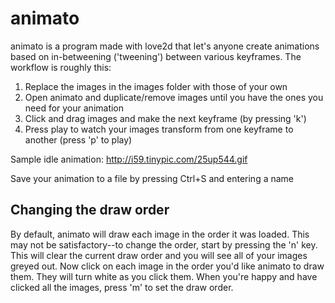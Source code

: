 animato
=======

animato is a program made with love2d that let's anyone create animations based on in-betweening ('tweening') between various keyframes. The workflow is roughly this:

1. Replace the images in the images folder with those of your own
2. Open animato and duplicate/remove images until you have the ones you need for your animation
3. Click and drag images and make the next keyframe (by pressing 'k')
4. Press play to watch your images transform from one keyframe to another (press 'p' to play)

Sample idle animation:	http://i59.tinypic.com/25up544.gif

Save your animation to a file by pressing Ctrl+S and entering a name

Changing the draw order
-----------------------

By default, animato will draw each image in the order it was loaded. This may not be satisfactory--to change the order, start by pressing the 'n' key. This will clear the current draw order and you will see all of your images greyed out.
Now click on each image in the order you'd like animato to draw them. They will turn white as you click them. When you're happy and have clicked all the images, press 'm' to set the draw order.